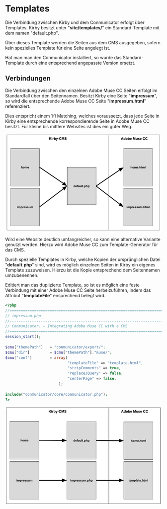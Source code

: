 # Templates
Die Verbindung zwischen Kirby und dem Conmunicator erfolgt über Templates. Kirby besitzt unter "**site/templates/**" ein Standard-Template mit dem namen "default.php".

Über dieses Template werden die Seiten aus dem CMS ausgegeben, sofern kein spezielles Template für eine Seite angelegt ist.

Hat man man den Conmunicator installiert, so wurde das Standard-Template durch eine entsprechend angepasste Version ersetzt.

## Verbindungen
Die Verbindung zwischen den einzelnen Adobe Muse CC Seiten erfolgt im Standardfall über den Seitennamen. Besitzt Kirby eine Seite "**impressum**", so wird die entsprechende Adobe Muse CC Seite "**impressum.html**" referenziert.

Dies entspricht einem 1:1 Matching, welches voraussetzt, dass jede Seite in Kirby eine entsprechende korrespondierende Seite in Adobe Muse CC besitzt. Für kleine bis mittlere Websites ist dies ein guter Weg.

![](../images/cmu/conmunicator_template_1_1.png)

Wird eine Website deutlich umfangreicher, so kann eine alternative Variante genutzt werden. Hierzu wird Adobe Muse CC zum Template-Generator für das CMS.

Durch spezielle Templates in Kirby, welche Kopien der ursprünglichen Datei "**default.php**" sind, wird es möglich einzelnen Seiten in Kirby ein eigenes Template zuzuweisen. Hierzu ist die Kopie entsprechend dem Seitennamen umzubenennen.

Editiert man das duplizierte Template, so ist es möglich eine feste Verbindung mit einer Adobe Muse CC Seite herbeizuführen, indem das Attribut "**templateFile**" ensprechend belegt wird.

```php
<?php
//==================================================================================
// impressum.php
//----------------------------------------------------------------------------------
// Conmunicator. – Integrating Adobe Muse CC with a CMS
//==================================================================================
session_start();

$cmu["themePath"] 	= "conmunicator/export/";
$cmu["dir"] 		= $cmu["themePath"]."muse/";
$cmu["conf"] 		= array(
							"templateFile" => "template.html",
							"stripComments" => true,
							"replaceJQuery"	=> false,
							"centerPage" => false,
						);

include("conmunicator/core/conmunicator.php");
?>
```

![](../images/cmu/conmunicator_template_n_1.png)

